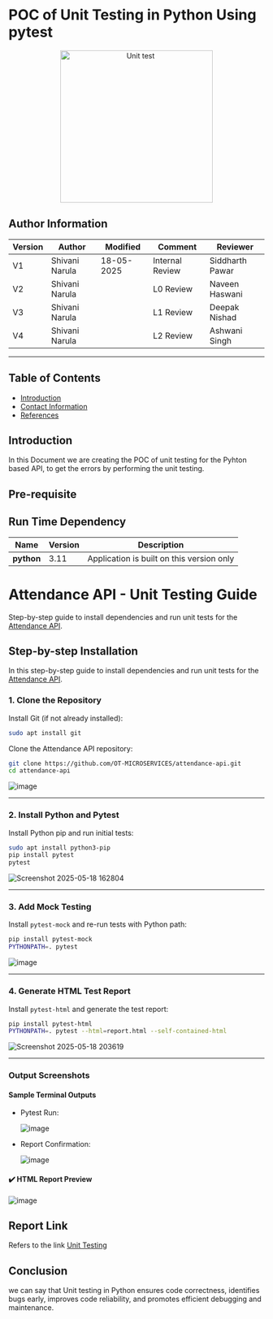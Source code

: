 # **POC of Unit Testing in Python Using pytest**

<p align="center">
  <img src="https://i.ytimg.com/vi/YbpKMIUjvK8/maxresdefault.jpg" alt="Unit test" width="300"/>
</p>


## **Author Information**

|  Version   |   Author     |  Modified   |      Comment      |    Reviewer      |
|------------|--------------|------------|-------------------|------------------|
|  V1        | Shivani Narula |   18-05-2025         | Internal Review   | Siddharth Pawar  |
|  V2        | Shivani Narula  |            | L0 Review         | Naveen Haswani |
|  V3        | Shivani Narula  |            | L1 Review         | Deepak Nishad |
|  V4        | Shivani Narula  |            | L2 Review         | Ashwani Singh |

---

## Table of Contents

- [Introduction](#introduction)
- [Contact Information](#contact-information)
- [References](#references)



## Introduction
 In this Document we are creating the POC of unit testing for the Pyhton based API, to get the errors by performing the unit testing.

## Pre-requisite


## Run Time Dependency

| **Name** | **Version** | **Description** |
|------|---------|-------------|
| **python** | 3.11 | Application is built on this version only |


# Attendance API - Unit Testing Guide

Step-by-step guide to install dependencies and run unit tests for the [Attendance API](https://github.com/OT-MICROSERVICES/attendance-api).


## Step-by-step Installation
In this step-by-step guide to install dependencies and run unit tests for the [Attendance API](https://github.com/OT-MICROSERVICES/attendance-api).

### 1. Clone the Repository

Install Git (if not already installed):

```bash
sudo apt install git
```

Clone the Attendance API repository:

```bash
git clone https://github.com/OT-MICROSERVICES/attendance-api.git
cd attendance-api
```

![image](https://github.com/user-attachments/assets/567d3a51-2c27-45c8-b216-e9c9945957d4)

---

### 2. Install Python and Pytest

Install Python pip and run initial tests:

```bash
sudo apt install python3-pip
pip install pytest
pytest
```

![Screenshot 2025-05-18 162804](https://github.com/user-attachments/assets/aad1f235-47e0-4ea4-a32c-e9276d3e0bdb)

---

### 3. Add Mock Testing

Install `pytest-mock` and re-run tests with Python path:

```bash
pip install pytest-mock
PYTHONPATH=. pytest
```

![image](https://github.com/user-attachments/assets/6d4538e4-6685-48b2-9851-dc5830afd778)

---

### 4. Generate HTML Test Report

Install `pytest-html` and generate the test report:

```bash
pip install pytest-html
PYTHONPATH=. pytest --html=report.html --self-contained-html
```

![Screenshot 2025-05-18 203619](https://github.com/user-attachments/assets/daf31114-44d4-4241-a67b-51133fabe252)

---

### Output Screenshots

#### Sample Terminal Outputs

- Pytest Run:

  ![image](https://github.com/user-attachments/assets/acb6f2de-9fce-4fb2-8f45-d8ac66ce9c06)

- Report Confirmation:

  ![image](https://github.com/user-attachments/assets/f54f2aa0-bb49-4012-9e9f-1f2857b8e632)

#### ✔️ HTML Report Preview

![image](https://github.com/user-attachments/assets/d4b92329-bca9-46d4-b1e0-218ff70b7c72)

## Report Link
Refers to the link [Unit Testing](https://github.com/snaatak-Downtime-Crew/Documentation/blob/SCRUMS-165-SHIVANI/application-ci/checks/python/unit-testing/poc/output/report.html)

## Conclusion
 we can say that Unit testing in Python ensures code correctness, identifies bugs early, improves code reliability, and promotes efficient debugging and maintenance.

